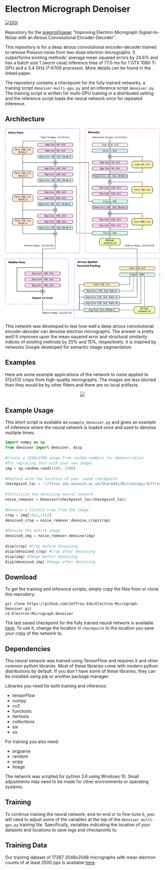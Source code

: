 # Electron Micrograph Denoiser

[![DOI](https://zenodo.org/badge/DOI/10.5281/zenodo.4110417.svg)](https://doi.org/10.5281/zenodo.4110417)

Repository for the [preprint](https://arxiv.org/abs/1807.11234)|[paper](https://www.sciencedirect.com/science/article/abs/pii/S0304399118303334) "Improving Electron Micrograph Signal-to-Noise with an Atrous Convolutional Encoder-Decoder".

This repository is for a deep atrous convolutional encoder-decoder trained to remove Poisson noise from low-dose electron micrographs. It outperforms existing methods' average mean squared errors by 24.6% and has a batch size 1 (worst case) inference time of 77.0 ms for 1 GTX 1080 Ti GPU and a 3.4 GHz i7-6700 processor. More details can be found in the linked paper.

The repository contains a checkpoint for the fully trained networks, a training script `denoiser-multi-gpu.py` and an inference script `denoiser.py`. The training script is written for multi-GPU training in a distributed setting and the inference script loads the neural network once for repeated inference.

## Architecture

<p align="center">
  <img src="noise-removal-nn.png">
</p>

This network was developed to test how well a deep atrous convolutional encode-decoder can denoise electron micrographs. The answer is pretty well! It improves upon the mean squared error and structural similarity indices of existing methods by 25% and 15%, respectively. It is inspired by networks Google developed for semantic image segmentation.

## Examples

Here are some example applications of the network to noise applied to 512x512 crops from high-quality micrographs. The images are less blurred than they would be by other filters and there are no local artifacts.

<p align="center">
  <img src="examples1.png">
</p>

## Example Usage

This short script is available as `example_denoiser.py` and gives an example of inference where the neural network is loaded once and used to denoise multiple times:

```python
import numpy as np
from denoiser import Denoiser, disp

#Create a 1500x1500 image from random numbers for demonstration
#Try replacing this with your own image!
img = np.random.rand(1500, 1500)

#Replace with the location of your saved checkpoint
checkpoint_loc = "//flexo.ads.warwick.ac.uk/Shared41/Microscopy/Jeffrey-Ede/models/denoiser-multi-gpu-13/model"

#Initialize the denoising neural network
noise_remover = Denoiser(checkpoint_loc=checkpoint_loc)

#Denoise a 512x512 crop from the image
crop = img[:512,:512]
denoised_crop = noise_remover.denoise_crop(crop)

#Denoise the entire image
denoised_img = noise_remover.denoise(img)

disp(crop) #Crop before denoising
disp(denoised_crop) #Crop after denoising
disp(img) #Image before denoising
disp(denoised_img) #Image after denoising
```

## Download

To get the training and inference scripts, simply copy the files from or clone this repository:

```
git clone https://github.com/Jeffrey-Ede/Electron-Micrograph-Denoiser.git
cd Electron-Micrograph-Denoiser
```

The last saved checkpoint for the fully trained neural network is available [here](https://drive.google.com/open?id=1ehfRekaNUc1NJzjXeyhF3Tv9kOVWt8wN). To use it, change the location in `checkpoint` to the location you save your copy of the network to.

## Dependencies

This neural network was trained using TensorFlow and requires it and other common python libraries. Most of these libraries come with modern python distributions by default. If you don't have some of these libraries, they can be installed using pip or another package manager. 

Libraries you need for both training and inference:

* tensorFlow
* numpy
* cv2
* functools
* itertools
* collections
* six
* os

For training you also need:

* argparse
* random
* scipy
* Image

The network was scripted for python 3.6 using Windows 10. Small adjustments may need to be made for other environments or operating systems.

## Training

To continue training the neural network; end-to-end or to fine-tune it, you will need to adjust some of the variables at the top of the `denoiser-multi-gpu.py` training file. Specifically, variables indicating the location of your datasets and locations to save logs and checkpoints to.


## Training Data

Our training dataset of 17267 2048x2048 micrographs with mean electron counts of at least 2500 ppx is available [here](https://github.com/Jeffrey-Ede/datasets/wiki).
